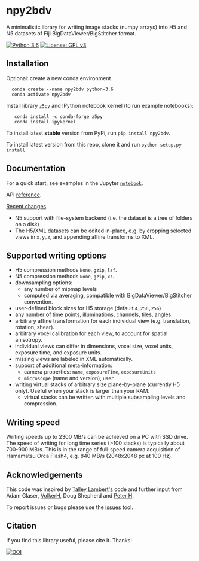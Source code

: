 # npy2bdv
 A minimalistic library for writing image stacks (numpy arrays) into H5 and N5 datasets of 
 Fiji BigDataViewer/BigStitcher format. 
 
[![Python 3.6](https://img.shields.io/badge/python-3.6-blue.svg)](https://www.python.org/downloads/release/python-360/)
[![License: GPL v3](https://img.shields.io/badge/License-GPLv3-blue.svg)](https://www.gnu.org/licenses/gpl-3.0)
 
 ## Installation
 Optional: create a new conda environment
  ```
    conda create --name npy2bdv python=3.6
    conda activate npy2bdv
  ```
Install library [`z5py`](https://github.com/constantinpape/z5) and IPython notebook kernel 
(to run example notebooks):
 ```
    conda install -c conda-forge z5py
    conda install ipykernel
```
 To install latest **stable** version from PyPi, run `pip install npy2bdv`. 
 
 To install latest version from this repo, clone it and run `python setup.py install`
 
 ## Documentation
For a quick start, see examples in the Jupyter [`notebook`](/npy2bdv/docs/examples_h5.ipynb).

API [reference](https://nvladimus.github.io/npy2bdv/).

[Recent changes](CHANGELOG.md)
 - N5 support with file-system backend (i.e. the dataset is a tree of folders on a disk)
 - The H5/XML datasets can be edited in-place, e.g. by cropping selected views in `x,y,z`, 
 and appending affine transforms to XML. 
 


 ## Supported writing options
 * H5 compression methods `None`, `gzip`, `lzf`.
 * N5 compression methods `None`, `gzip`, `xz`.
 * downsampling options: 
    - any number of mipmap levels
    - computed via averaging, compatible with BigDataViewer/BigStitcher convention.
 * user-defined block sizes for H5 storage (default `4,256,256`)
 * any number of time points, illuminations, channels, tiles, angles.
 * arbitrary affine transformation for each individual view (e.g. translation, rotation, shear).
 * arbitrary voxel calibration for each view, to account for spatial anisotropy.
 * individual views can differ in dimensions, voxel size, voxel units, exposure time, and exposure units.
 * missing views are labeled in XML automatically.
 * support of additional meta-information:
    - camera properties: `name`, `exposureTime`, `exposureUnits`
    - `microscope` (name and version), `user`
 * writing virtual stacks of arbitrary size plane-by-plane (currently H5 only). Useful when your stack is larger than your RAM.
    - virtual stacks can be written with multiple subsampling levels and compression.
    
 ## Writing speed
Writing speeds up to 2300 MB/s can be achieved on a PC with SSD drive. 
The speed of writing for long time series (>100 stacks) is typically about 700-900 MB/s. 
This is in the range of full-speed camera acquisition 
of Hamamatsu Orca Flash4, e.g. 840 MB/s (2048x2048 px at 100 Hz).

 ## Acknowledgements
 This code was inspired by [Talley Lambert's](https://github.com/tlambert03/imarispy) code 
 and further input from Adam Glaser, [VolkerH](https://github.com/VolkerH), Doug Shepherd and 
 [Peter H](https://github.com/abred).
 
 To report issues or bugs please use the [issues](https://github.com/nvladimus/npy2bdv/issues) tool.
 
 ## Citation
 If you find this library useful, please cite it. Thanks!
 
 [![DOI](https://zenodo.org/badge/203410946.svg)](https://zenodo.org/badge/latestdoi/203410946)
